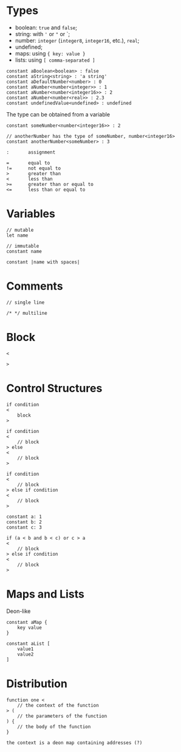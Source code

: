 # Types

+ boolean: `true` and `false`;
+ string: with `'` or `"` or `;
+ number: `integer` (`integer8`, `integer16`, etc.), `real`;
+ undefined;
+ maps: using `{ key: value }`
+ lists: using `[ comma-separated ]`


```
constant aBoolean<boolean> : false
constant aString<string> : 'a string'
constant aDefaultNumber<number> : 0
constant aNumber<number<integer>> : 1
constant aNumber<number<integer16>> : 2
constant aNumber<number<real>> : 2.3
constant undefinedValue<undefined> : undefined
```


The type can be obtained from a variable

```
constant someNumber<number<integer16>> : 2

// anotherNumber has the type of someNumber, number<integer16>
constant anotherNumber<someNumber> : 3
```


```
:       assignment

=       equal to
!=      not equal to
>       greater than
<       less than
>=      greater than or equal to
<=      less than or equal to
```



# Variables

```
// mutable
let name

// immutable
constant name

constant |name with spaces|
```



# Comments

```
// single line

/* */ multiline
```



# Block

```
<

>
```



# Control Structures

```
if condition
<
    block
>
```

```
if condition
<
    // block
> else
<
    // block
>
```

```
if condition
<
    // block
> else if condition
<
    // block
>
```



```
constant a: 1
constant b: 2
constant c: 3

if (a < b and b < c) or c > a
<
    // block
> else if condition
<
    // block
>
```



# Maps and Lists

Deon-like


```
constant aMap {
    key value
}
```

```
constant aList [
    value1
    value2
]
```



# Distribution


```
function one <
    // the context of the function
> (
    // the parameters of the function
) {
    // the body of the function
}

the context is a deon map containing addresses (?)
```
